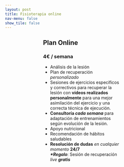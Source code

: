 ```yaml
---
layout: post
title: Fisioterapia online
nav-menu: false
show_tile: false
---
```


<div class="12u align-center" style="padding-bottom: 1rem; width: 50%; margin: auto">
    <h2>Plan Online</h2>
    <h3>4€ / semana</h3>
    <ul style="text-align: left">
        <li>Análisis de la lesión</li>
        <li>Plan de recuperación <i>personalizado</i> </li>
        <li>Sesiones de ejercicios específicos y correctivos para recuperar la lesión con <b>vídeos
        realizados personalmente</b> para una mejor asimilación del ejercicio y una correcta técnica de ejecución.</li>
        <li><b>Consultoría <i>cada semana</i></b> para adaptación de entrenamientos según evolución de la lesión.</li>
        <li>Apoyo nutricional</li>
        <li>Recomendación de hábitos saludables</li>
        <li><b>Resolución de dudas</b> <i>en cualquier momento</i> <b>24/7</b></li>
        <li style="list-style-type: none"><b><i>*Regalo</i></b>: Sesión de recuperación <i>live</i> <b><i>gratis</i></b></li>
    </ul>
</div>